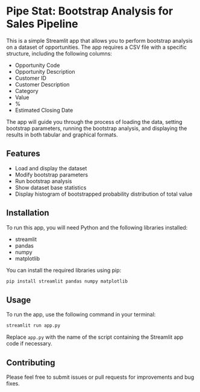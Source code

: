 # Pipe Stat: Bootstrap Analysis for Sales Pipeline

This is a simple Streamlit app that allows you to perform bootstrap analysis on a dataset of opportunities. The app requires a CSV file with a specific structure, including the following columns:

- Opportunity Code
- Opportunity Description
- Customer ID
- Customer Description
- Category
- Value
- %
- Estimated Closing Date

The app will guide you through the process of loading the data, setting bootstrap parameters, running the bootstrap analysis, and displaying the results in both tabular and graphical formats.

## Features

- Load and display the dataset
- Modify bootstrap parameters
- Run bootstrap analysis
- Show dataset base statistics
- Display histogram of bootstrapped probability distribution of total value

## Installation

To run this app, you will need Python and the following libraries installed:

- streamlit
- pandas
- numpy
- matplotlib

You can install the required libraries using pip:

```bash
pip install streamlit pandas numpy matplotlib
```

## Usage

To run the app, use the following command in your terminal:

```bash
streamlit run app.py
```

Replace `app.py` with the name of the script containing the Streamlit app code if necessary.

## Contributing

Please feel free to submit issues or pull requests for improvements and bug fixes.